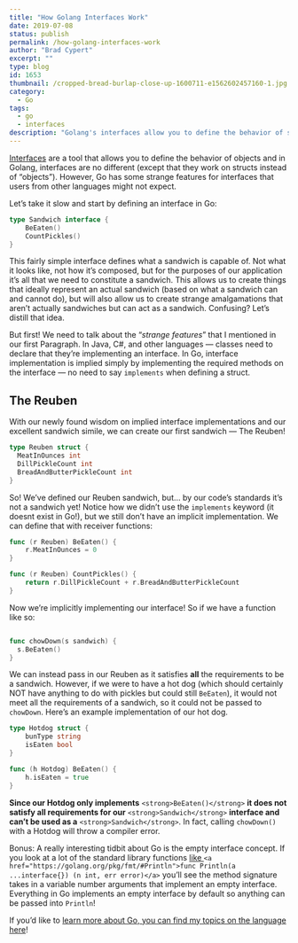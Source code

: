 ```yaml
---
title: "How Golang Interfaces Work"
date: 2019-07-08
status: publish
permalink: /how-golang-interfaces-work
author: "Brad Cypert"
excerpt: ""
type: blog
id: 1653
thumbnail: /cropped-bread-burlap-close-up-1600711-e1562602457160-1.jpg
category:
  - Go
tags:
  - go
  - interfaces
description: "Golang's interfaces allow you to define the behavior of structs, but Golang has a few unique features for interfaces that you may not expect."
---
```


[Interfaces](https://gobyexample.com/interfaces) are a tool that allows you to define the behavior of objects and in Golang, interfaces are no different (except that they work on structs instead of “objects”). However, Go has some strange features for interfaces that users from other languages might not expect.

Let’s take it slow and start by defining an interface in Go:

```go
type Sandwich interface {
    BeEaten()
    CountPickles()
}
```

This fairly simple interface defines what a sandwich is capable of. Not what it looks like, not how it’s composed, but for the purposes of our application it’s all that we need to constitute a sandwich. This allows us to create things that ideally represent an actual sandwich (based on what a sandwich can and cannot do), but will also allow us to create strange amalgamations that aren’t actually sandwiches but can act as a sandwich. Confusing? Let’s distill that idea.

But first! We need to talk about the “_strange features_” that I mentioned in our first Paragraph. In Java, C#, and other languages — classes need to declare that they’re implementing an interface. In Go, interface implementation is implied simply by implementing the required methods on the interface — no need to say `implements` when defining a struct.

## The Reuben

With our newly found wisdom on implied interface implementations and our excellent sandwich simile, we can create our first sandwich — The Reuben!

```go
type Reuben struct {
  MeatInOunces int
  DillPickleCount int
  BreadAndButterPickleCount int
}

```

So! We’ve defined our Reuben sandwich, but… by our code’s standards it’s not a sandwich yet! Notice how we didn’t use the `implements` keyword (it doesnt exist in Go!), but we still don’t have an implicit implementation. We can define that with receiver functions:

```go
func (r Reuben) BeEaten() {
    r.MeatInOunces = 0
}

func (r Reuben) CountPickles() {
    return r.DillPickleCount + r.BreadAndButterPickleCount
}
```

Now we’re implicitly implementing our interface! So if we have a function like so:

```go

func chowDown(s sandwich) {
  s.BeEaten()
}

```

We can instead pass in our Reuben as it satisfies **all** the requirements to be a sandwich. However, if we were to have a hot dog (which should certainly NOT have anything to do with pickles but could still `BeEaten`), it would not meet all the requirements of a sandwich, so it could not be passed to `chowDown`. Here’s an example implementation of our hot dog.

```go
type Hotdog struct {
    bunType string
    isEaten bool
}

func (h Hotdog) BeEaten() {
    h.isEaten = true
}
```

**Since our Hotdog only implements** `<strong>BeEaten()</strong>` **it does not satisfy all requirements for our** `<strong>Sandwich</strong>` **interface and can’t be used as a** `<strong>Sandwich</strong>`. In fact, calling `chowDown()` with a Hotdog will throw a compiler error.

Bonus: A really interesting tidbit about Go is the empty interface concept. If you look at a lot of the standard library functions [like ](https://golang.org/pkg/fmt/#Println)`<a href="https://golang.org/pkg/fmt/#Println">func Println(a ...interface{}) (n int, err error)</a>` you’ll see the method signature takes in a variable number arguments that implement an empty interface. Everything in Go implements an empty interface by default so anything can be passed into `Println`!

If you’d like to [learn more about Go, you can find my topics on the language here](/tags/go)!
